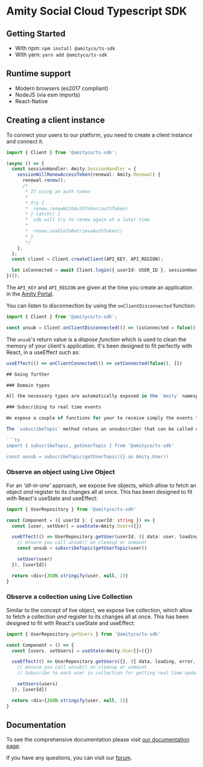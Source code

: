 # Amity Social Cloud Typescript SDK

## Getting Started

- With npm: `npm install @amityco/ts-sdk`
- With yarn: `yarn add @amityco/ts-sdk`

## Runtime support

- Modern browsers (es2017 compliant)
- NodeJS (via esm imports)
- React-Native

## Creating a client instance

To connect your users to our platform, you need to create a client instance and connect it.

```ts
import { Client } from '@amityco/ts-sdk';

(async () => {
  const sessionHandler: Amity.SessionHandler = {
    sessionWillRenewAccessToken(renewal: Amity.Renewal) {
      renewal.renew();
      /*
       * If using an auth token
       *
       * try {
       *  renew.renewWithAuthToken(authToken)
       * } catch() {
       *  sdk will try to renew again at a later time
       *
       *  renew.unableToRetrieveAuthToken()
       * }
       */
    },
  };
  const client = Client.createClient(API_KEY, API_REGION);

  let isConnected = await Client.login({ userId: USER_ID }, sessionHandler);
})();
```

The `API_KEY` and `API_REGION` are given at the time you create an application in the [Amity Portal](http://portal.amity.co/).

You can listen to disconnection by using the `onClientDisconnected` function:

```ts
import { Client } from '@amityco/ts-sdk';

const unsub = Client.onClientDisconnected(() => (isConnected = false));
```

The `unsub`'s return value is a _dispose function_ which is used to clean the memory of your client's application. It's been designed to fit perfectly with React, in a useEffect such as:

````ts
useEffect(() => onClientConnected(() => setConnected(false)), [])

## Going further

### Domain types

All the necessary types are automatically exposed in the `Amity` namespace. As long as you import the SDK once, the namespace will be available in your workspace. You can start to type `Amity.` and see the list of types in your intellisense after having imported the SDK in any file of your project.

### Subscribing to real time events

We expose a couple of functions for your to receive simply the events that could fire from our servers, for example, if another user would change their display name, or if a channel would receive a new message.

The `subscribeTopic` method retuns an unsubscriber that can be called on clean up to stop recieving further events.

```ts
import { subscribeTopic, getUserTopic } from '@amityco/ts-sdk'

const unsub = subscribeTopic(getUserTopic({} as Amity.User))
````

### Observe an object using Live Object

For an _'all-in-one'_ approach, we expose live objects, which allow to fetch an object _and_ register to its changes all at once. This has been designed to fit with React's useState and useEffect:

```ts
import { UserRepository } from '@amityco/ts-sdk'

const Component = ({ userId }: { userId: string }) => {
  const [user, setUser] = useState<Amity.User>({})

  useEffect(() => UserRepository.getUser(userId, ({ data: user, loading, error }) => {
    // ensure you call unsub() on cleanup or unmount
    const unsub = subscribeTopic(getUserTopic(user))

    setUser(user)
  }), [userId])

  return <div>{JSON.stringify(user, null, 2)}
}
```

### Observe a collection using Live Collection

Similar to the concept of live object, we expose live collection, which allow to fetch a collection _and_ register to its changes all at once. This has been designed to fit with React's useState and useEffect:

```ts
import { UserRepository.getUsers } from '@amityco/ts-sdk'

const Component = () => {
  const [users, setUsers] = useState<Amity.User[]>({})

  useEffect(() => UserRepository.getUsers({}, ({ data, loading, error, nextPage, hasNextPage }) => {
    // ensure you call unsub() on cleanup or unmount
    // Subscribe to each user in collection for getting real time updates

    setUsers(users)
  }), [userId])

  return <div>{JSON.stringify(user, null, 2)}
}
```

## Documentation

To see the comprehensive documentation please visit [our documentation page](https://docs.amity.co).

If you have any questions, you can visit our [forum](https://forum.amity.co/).
